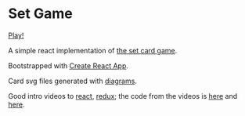 # Set Game

[Play!](https://fisx.github.io/react-set-game/)

A simple react implementation of [the set card
game](https://en.wikipedia.org/wiki/Set_(game)).

Bootstrapped with [Create React
App](https://github.com/facebookincubator/create-react-app).

Card svg files generated with
[diagrams](https://archives.haskell.org/projects.haskell.org/diagrams/).

Good intro videos to
[react](https://www.youtube.com/watch?v=YcFxgvJJnoc),
[redux](https://www.youtube.com/watch?v=d7uASng7QpA); the code from
the videos is [here](https://gitlab.com/react-workshop/react-chat/)
and [here](https://gitlab.com/react-workshop/react-chat/tree/redux).
